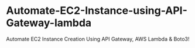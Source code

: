 # Automate-EC2-Instance-using-API-Gateway-lambda
Automate EC2 Instance Creation Using API Gateway, AWS Lambda &amp; Boto3!
